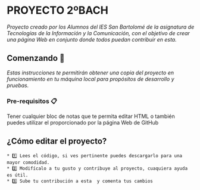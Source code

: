 # PROYECTO 2ºBACH

_Proyecto creado por los Alumnos del IES San Bartolomé de la asignatura de Tecnologías de la Información y la Comunicación, con el objetivo de crear una página Web en conjunto donde todos puedan contribuir en esta._

## Comenzando 🚀

_Estas instrucciones te permitirán obtener una copia del proyecto en funcionamiento en tu máquina local para propósitos de desarrollo y pruebas._


### Pre-requisitos 📋


Tener cualquier bloc de notas que te permita editar HTML o también puedes utilizar el proporcionado por la página Web de GitHub


## ¿Cómo editar el proyecto? 

```
* 1️⃣ Lees el código, si ves pertinente puedes descargarlo para una mayor comodidad.
* 2️⃣ Modifícalo a tu gusto y contribuye al proyecto, cuaquiera ayuda es útil.
* 3️⃣ Sube tu contribución a esta  y comenta tus cambios
```
 
